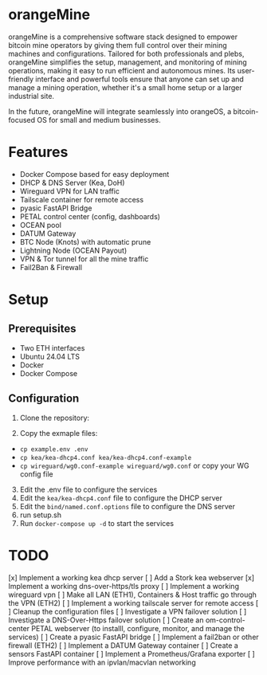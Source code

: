# orangeMine
orangeMine is a comprehensive software stack designed to empower bitcoin mine operators by giving them full control over their mining machines and configurations. Tailored for both professionals and plebs, orangeMine simplifies the setup, management, and monitoring of mining operations, making it easy to run efficient and autonomous mines. Its user-friendly interface and powerful tools ensure that anyone can set up and manage a mining operation, whether it's a small home setup or a larger industrial site. 

In the future, orangeMine will integrate seamlessly into orangeOS, a bitcoin-focused OS for small and medium businesses.

# Features
- Docker Compose based for easy deployment
- DHCP & DNS Server (Kea, DoH)
- Wireguard VPN for LAN traffic
- Tailscale container for remote access
- pyasic FastAPI Bridge
- PETAL control center (config, dashboards)
- OCEAN pool
- DATUM Gateway
- BTC Node (Knots) with automatic prune
- Lightning Node (OCEAN Payout)
- VPN & Tor tunnel for all the mine traffic
- Fail2Ban & Firewall

# Setup

## Prerequisites

- Two ETH interfaces
- Ubuntu 24.04 LTS
- Docker
- Docker Compose

## Configuration

1. Clone the repository:

2. Copy the exmaple files:
  - `cp example.env .env`
  - `cp kea/kea-dhcp4.conf kea/kea-dhcp4.conf-example`
  - `cp wireguard/wg0.conf-example wireguard/wg0.conf` or copy your WG config file

3. Edit the .env file to configure the services
4. Edit the `kea/kea-dhcp4.conf` file to configure the DHCP server
5. Edit the `bind/named.conf.options` file to configure the DNS server
6. run setup.sh
7. Run `docker-compose up -d` to start the services


# TODO

[x] Implement a working kea dhcp server
[ ] Add a Stork kea webserver
[x] Implement a working dns-over-https/tls proxy
[ ] Implement a working wireguard vpn
[ ] Make all LAN (ETH1), Containers & Host traffic go through the VPN (ETH2)
[ ] Implement a working tailscale server for remote access
[ ] Cleanup the configuration files
[ ] Investigate a VPN failover solution
[ ] Investigate a DNS-Over-Https failover solution
[ ] Create an om-control-center PETAL webserver (to installl, configure, monitor, and manage the services)
[ ] Create a pyasic FastAPI bridge
[ ] Implement a fail2ban or other firewall (ETH2)
[ ] Implement a DATUM Gateway container
[ ] Create a sensors FastAPI container
[ ] Implement a Prometheus/Grafana exporter
[ ] Improve performance with an ipvlan/macvlan networking